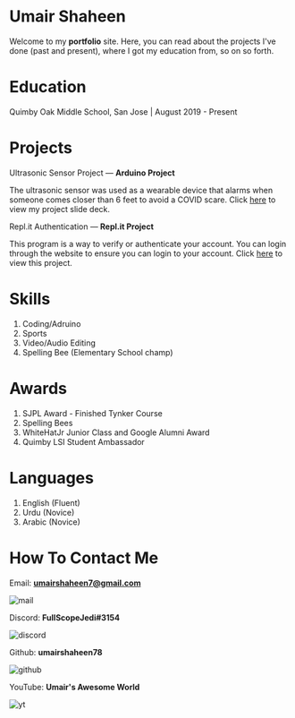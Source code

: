 # Umair Shaheen  

Welcome to my **portfolio** site. Here, you can read about the projects I've done (past and present), where I got my education from, so on so forth.

# Education
Quimby Oak Middle School, San Jose | August 2019 - Present

# Projects
Ultrasonic Sensor Project — **Arduino Project**

The ultrasonic sensor was used as a wearable device that alarms when someone comes closer than 6 feet to avoid a COVID scare. Click [here](docs.google.com/presentation/d/1Fq0hCVFVT_XG4UbCJgtcuOiuY3HlKmWsnh27RUpmG_o/edit#slide=id.ga3795effbd_0_145) to view my project slide deck.

Repl.it Authentication — **Repl.it Project**

This program is a way to verify or authenticate your account. You can 
login through the website to ensure you can login to your account.
Click [here](https://repl-authentication.shaheenumair.repl.co) to view this project.

# Skills
1. Coding/Adruino
2. Sports
3. Video/Audio Editing
4. Spelling Bee (Elementary School champ)

# Awards
1. SJPL Award - Finished Tynker Course
2. Spelling Bees
3. WhiteHatJr Junior Class and Google Alumni Award
4. Quimby LSI Student Ambassador

# Languages

1. English (Fluent)
2. Urdu (Novice)
3. Arabic (Novice)

# How To Contact Me
Email: **umairshaheen7@gmail.com**

![mail](https://user-images.githubusercontent.com/62365470/154793100-9c721068-0311-4ac5-985c-a4b8b76a0b72.png)

Discord: **FullScopeJedi#3154** 

![discord](https://user-images.githubusercontent.com/62365470/154793059-57392110-365b-42ae-bd8a-88d530a066b1.jpeg)

Github: **umairshaheen78** 

![github](https://user-images.githubusercontent.com/62365470/154793099-9e09de16-300e-4ba6-98bd-779de76f3f5e.png)

YouTube: **Umair's Awesome World**

![yt](https://user-images.githubusercontent.com/62365470/154793094-ebe32b30-28f1-4742-b1d8-9ae778d018e9.jpeg)
